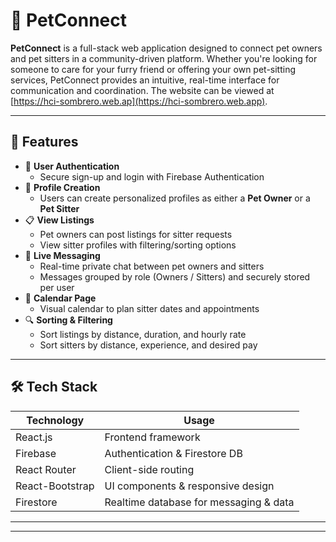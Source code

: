 # 🐾 PetConnect

**PetConnect** is a full-stack web application designed to connect pet owners and pet sitters in a community-driven platform. Whether you're looking for someone to care for your furry friend or offering your own pet-sitting services, PetConnect provides an intuitive, real-time interface for communication and coordination. The website can be viewed at [https://hci-sombrero.web.ap](https://hci-sombrero.web.app).

---

## 🚀 Features

- 🔐 **User Authentication**
  - Secure sign-up and login with Firebase Authentication
- 🐶 **Profile Creation**
  - Users can create personalized profiles as either a **Pet Owner** or a **Pet Sitter**
- 📋 **View Listings**
  - Pet owners can post listings for sitter requests
  - View sitter profiles with filtering/sorting options
- 💬 **Live Messaging**
  - Real-time private chat between pet owners and sitters
  - Messages grouped by role (Owners / Sitters) and securely stored per user
- 📆 **Calendar Page**
  - Visual calendar to plan sitter dates and appointments
- 🔍 **Sorting & Filtering**
  - Sort listings by distance, duration, and hourly rate
  - Sort sitters by distance, experience, and desired pay

---

## 🛠️ Tech Stack

| Technology       | Usage                                   |
|------------------|-----------------------------------------|
| React.js         | Frontend framework                      |
| Firebase         | Authentication & Firestore DB           |
| React Router     | Client-side routing                     |
| React-Bootstrap  | UI components & responsive design       |
| Firestore        | Realtime database for messaging & data  |

---

---

